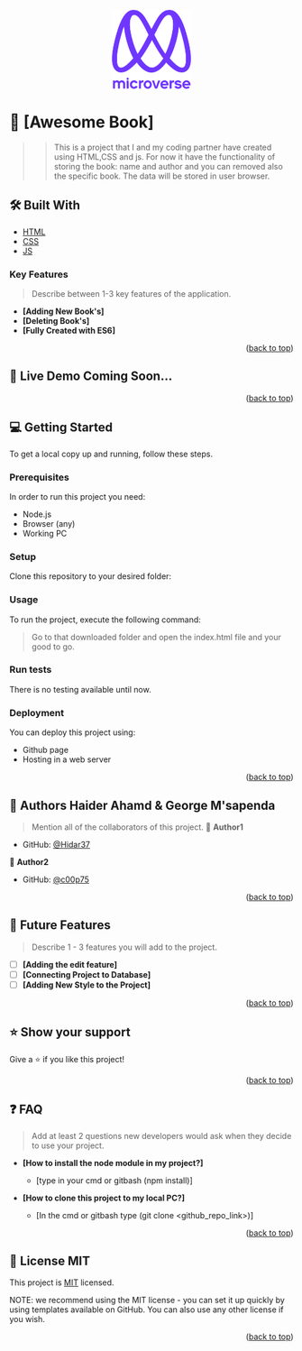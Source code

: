<a name="readme-top"></a>

<div align="center">

  <img src="murple_logo.png" alt="logo" width="140"  height="auto" />
  <br/>

</div>

<!-- PROJECT DESCRIPTION -->

# 📖 [Awesome Book] <a name="about-project"></a>

> > This is a project that I and my coding partner have created using HTML,CSS and js. For now it have the functionality of storing the book: name and author and you can removed also the specific book. The data will be stored in user browser.

## 🛠 Built With <a name="built-with"></a>
  <ul>
    <li><a href="https://reactjs.org/">HTML</a></li>
    <li><a href="https://reactjs.org/">CSS</a></li>
    <li><a href="https://reactjs.org/">JS</a></li>
  </ul>
<!-- Features -->

### Key Features <a name="key-features"></a>

> Describe between 1-3 key features of the application.
- **[Adding New Book's]**
- **[Deleting Book's]**
- **[Fully Created with ES6]**

<p align="right">(<a href="#readme-top">back to top</a>)</p>

<!-- LIVE DEMO -->

## 🚀 Live Demo <a name="live-demo">Coming Soon...</a>

<p align="right">(<a href="#readme-top">back to top</a>)</p>

<!-- GETTING STARTED -->

## 💻 Getting Started <a name="getting-started"></a>

To get a local copy up and running, follow these steps.

### Prerequisites

In order to run this project you need:
- Node.js
- Browser (any)
- Working PC

### Setup

Clone this repository to your desired folder:

### Usage

To run the project, execute the following command:

> Go to that downloaded folder and open the index.html file and your good to go.

### Run tests

There is no testing available until now.

### Deployment

You can deploy this project using:
- Github page 
- Hosting in a web server

<p align="right">(<a href="#readme-top">back to top</a>)</p>

<!-- AUTHORS -->

## 👥 Authors <a name="authors">Haider Ahamd & George M'sapenda</a>

> Mention all of the collaborators of this project.
👤 **Author1**

- GitHub: [@Hidar37](https://github.com/Hidar37)

👤 **Author2**

- GitHub: [@c00p75](https://github.com/c00p75)

<p align="right">(<a href="#readme-top">back to top</a>)</p>

<!-- FUTURE FEATURES -->

## 🔭 Future Features <a name="future-features"></a>

> Describe 1 - 3 features you will add to the project.
- [ ] **[Adding the edit feature]**
- [ ] **[Connecting Project to Database]**
- [ ] **[Adding New Style to the Project]**

<p align="right">(<a href="#readme-top">back to top</a>)</p>


<!-- SUPPORT -->

## ⭐️ Show your support <a name="support"></a>

Give a ⭐️ if you like this project!

<p align="right">(<a href="#readme-top">back to top</a>)</p>

<!-- FAQ (optional) -->

## ❓ FAQ <a name="faq"></a>

> Add at least 2 questions new developers would ask when they decide to use your project.
- **[How to install the node module in my project?]**

  - [type in your cmd or gitbash (npm install)]

- **[How to clone this project to my local PC?]**

  - [In the cmd or gitbash type (git clone <github_repo_link>)]

<p align="right">(<a href="#readme-top">back to top</a>)</p>

<!-- LICENSE -->

## 📝 License <a name="license">MIT</a>

This project is [MIT](./LICENSE) licensed.

NOTE: we recommend using the MIT license - you can set it up quickly by using templates available on GitHub. You can also use any other license if you wish.

<p align="right">(<a href="#readme-top">back to top</a>)</p>